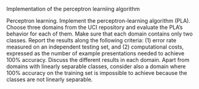 Implementation of the perceptron learniing algorithm

Perceptron learning. Implement the perceptron-learning algorithm (PLA). Choose
three domains from the UCI repository and evaluate the PLA’s behavior for each of
them. Make sure that each domain contains only two classes. Report the results
along the following criteria: (1) error rate measured on an independent testing set,
and (2) computational costs, expressed as the number of example presentations
needed to achieve 100% accuracy. Discuss the different results in each domain.
Apart from domains with linearly separable classes, consider also a domain where
100% accuracy on the training set is impossible to achieve because the classes are
not linearly separable.
